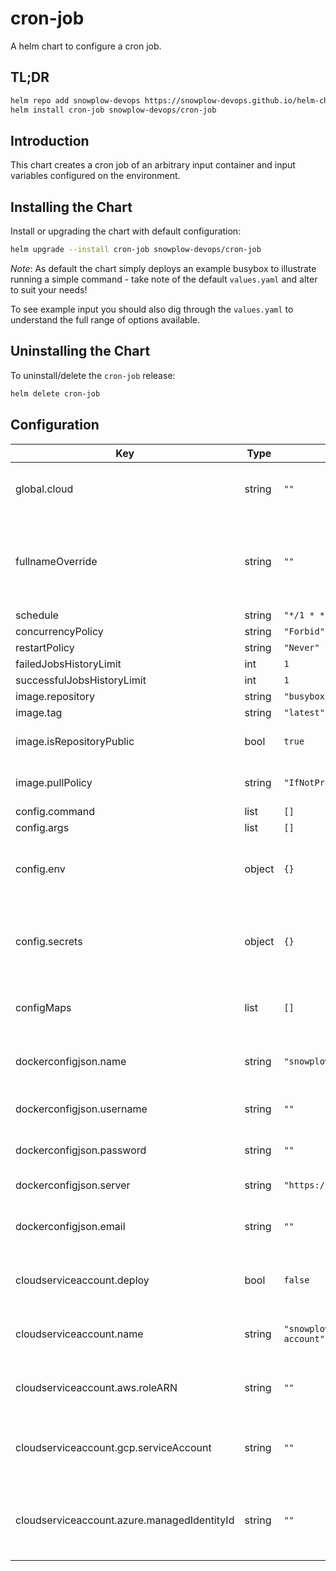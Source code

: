 # cron-job

A helm chart to configure a cron job.

## TL;DR

```bash
helm repo add snowplow-devops https://snowplow-devops.github.io/helm-charts
helm install cron-job snowplow-devops/cron-job
```

## Introduction

This chart creates a cron job of an arbitrary input container and input variables configured on the environment.

## Installing the Chart

Install or upgrading the chart with default configuration:

```bash
helm upgrade --install cron-job snowplow-devops/cron-job
```

_Note_: As default the chart simply deploys an example busybox to illustrate running a simple command - take note of the default `values.yaml` and alter to suit your needs!

To see example input you should also dig through the `values.yaml` to understand the full range of options available.

## Uninstalling the Chart

To uninstall/delete the `cron-job` release:

```bash
helm delete cron-job
```

## Configuration

| Key | Type | Default | Description |
|-----|------|---------|-------------|
| global.cloud | string | `""` | Cloud specific bindings (options: aws, gcp, azure) |
| fullnameOverride | string | `""` | Overrides the full-name given to the deployment resources (default: .Release.Name) |
| schedule | string | `"*/1 * * * *"` |  |
| concurrencyPolicy | string | `"Forbid"` |  |
| restartPolicy | string | `"Never"` |  |
| failedJobsHistoryLimit | int | `1` |  |
| successfulJobsHistoryLimit | int | `1` |  |
| image.repository | string | `"busybox"` |  |
| image.tag | string | `"latest"` |  |
| image.isRepositoryPublic | bool | `true` | Whether the repository is public |
| image.pullPolicy | string | `"IfNotPresent"` | The image pullPolicy to use |
| config.command | list | `[]` |  |
| config.args | list | `[]` |  |
| config.env | object | `{}` | Map of environment variables to use within the job |
| config.secrets | object | `{}` | Map of secrets that will be exposed as environment variables within the job |
| configMaps | list | `[]` | List of config maps to mount to the deployment |
| dockerconfigjson.name | string | `"snowplow-cron-job-dockerhub"` | Name of the secret to use for the private repository |
| dockerconfigjson.username | string | `""` | Username for the private repository |
| dockerconfigjson.password | string | `""` | Password for the private repository |
| dockerconfigjson.server | string | `"https://index.docker.io/v1/"` | Repository server URL |
| dockerconfigjson.email | string | `""` | Email address for user of the private repository |
| cloudserviceaccount.deploy | bool | `false` | Whether to create a service-account |
| cloudserviceaccount.name | string | `"snowplow-cron-job-service-account"` | Name of the service-account to create |
| cloudserviceaccount.aws.roleARN | string | `""` | IAM Role ARN to bind to the k8s service account |
| cloudserviceaccount.gcp.serviceAccount | string | `""` | Service Account email to bind to the k8s service account |
| cloudserviceaccount.azure.managedIdentityId | string | `""` | Workload managed identity id to bind to the k8s service account |
